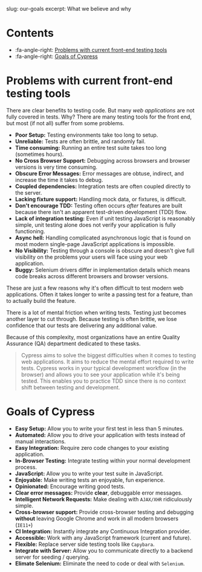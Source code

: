 slug: our-goals
excerpt: What we believe and why

# Contents

- :fa-angle-right: [Problems with current front-end testing tools](#section-problems-with-current-front-end-testing-tools)
- :fa-angle-right: [Goals of Cypress](#section-goals-of-cypress)

# Problems with current front-end testing tools

There are clear benefits to testing code. But many *web applications* are not fully covered in tests. Why? There are many testing tools for the front end, but most (if not all) suffer from some problems.

* **Poor Setup:** Testing environments take too long to setup.
* **Unreliable:** Tests are often brittle, and randomly fail.
* **Time consuming:** Running an entire test suite takes too long (sometimes hours).
* **No Cross Browser Support:** Debugging across browsers and browser versions is very time consuming.
* **Obscure Error Messages:** Error messages are obtuse, indirect, and increase the time it takes to debug.
* **Coupled dependencies:** Integration tests are often coupled directly to the server.
* **Lacking fixture support:** Handling mock data, or fixtures, is difficult.
* **Don't encourage TDD:** Testing often occurs *after* features are built because there isn't an apparent test-driven development (TDD) flow.
* **Lack of integration testing:** Even if unit testing JavaScript is reasonably simple, unit testing alone does not verify your application is fully functioning.
* **Async hell:** Handling complicated asynchronous logic that is found on most modern single-page JavaScript applications is impossible.
* **No Visibility:** Testing through a console is obscure and doesn't give full visibility on the problems your users will face using your web application.
* **Buggy:** Selenium drivers differ in implementation details which means code breaks across different browsers and browser versions.

These are just a few reasons why it's often difficult to test modern web applications. Often it takes longer to write a passing test for a feature, than to actually build the feature.

There is a lot of mental friction when writing tests. Testing just becomes another layer to cut through. Because testing is often brittle, we lose confidence that our tests are delivering any additional value.

Because of this complexity, most organizations have an entire Quality Assurance (QA) department dedicated to these tasks.

> Cypress aims to solve the biggest difficulties when it comes to testing web applications. It aims to reduce the mental effort required to write tests. Cypress works in your typical development workflow (in the browser) and allows you to see your application while it's being tested. This enables you to practice TDD since there is no context shift between testing and development.

# Goals of Cypress

* **Easy Setup:** Allow you to write your first test in less than 5 minutes.
* **Automated:** Allow you to drive your application with tests instead of manual interactions.
* **Easy Integration:** Require zero code changes to your existing application.
* **In-Browser Testing:** Integrate testing within your normal development process.
* **JavaScript:** Allow you to write your test suite in JavaScript.
* **Enjoyable:** Make writing tests an enjoyable, fun experience.
* **Opinionated:** Encourage writing good tests.
* **Clear error messages:** Provide **clear**, debuggable error messages.
* **Intelligent Network Requests:** Make dealing with `AJAX/XHR` ridiculously simple.
* **Cross-browser support:** Provide cross-browser testing and debugging **without** leaving Google Chrome and work in all modern browsers (`IE11+`)
* **CI Integration:** Instantly integrate any Continuous Integration provider.
* **Accessible:** Work with any JavaScript framework (current and future).
* **Flexible:** Replace server side testing tools like `Capybara`.
* **Integrate with Server:** Allow you to communicate directly to a backend server for seeding / querying.
* **Elimate Selenium:** Eliminate the need to code or deal with `Selenium`.